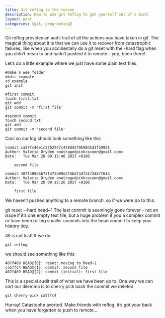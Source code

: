 ```yaml
---
title: Git reflog to the rescue
description: How to use git reflog to get yourself out of a bind.
layout: post
categories: [git, programming]
---
```

Git reflog provides an audit trail of all the actions you have taken in git. The magical thing about it is that we can use it to recover from catastrophic failures, like when you accidentally do a git reset with the -hard flag when you didn’t mean to and hadn’t pushed it to remote - yep, been there!

Let’s do a little example where we just have some plain text files.

```
#make a wee folder
mkdir example
cd example
git init

#first commit
touch first.txt
git add .
git commit -m 'first file'

#second commit
touch second.txt
git add .
git commit -m 'second file'
```
Cool so our log should look something like this

```
commit ca57fc46e1c57b2947c458d42f9b98d5d3fb9921
Author: Valerie Dryden <outragedpinkracoon@gmail.com>
Date:   Tue Mar 28 09:15:40 2017 +0100

    second file

commit 407f489e5b73f473b89e2f4bd73df3172d47f61a
Author: Valerie Dryden <outragedpinkracoon@gmail.com>
Date:   Tue Mar 28 09:15:26 2017 +0100

    first file
```
We haven’t pushed anything to a remote branch, so if we were do to this:

git reset --hard head~1
The last commit is seemingly gone forever - not an issue if it’s one empty text file, but a huge problem if you a complex commit or have been rolling smaller commits into the head commit to keep your history tidy.

All is not lost! If we do:

```
git reflog
```
we should see something like this:

```
407f489 HEAD@{0}: reset: moving to head~1
ca57fc4 HEAD@{1}: commit: second file
407f489 HEAD@{2}: commit (initial): first file
```
This is a special audit trail of what we have been up to. One way we can sort our dilemma is to cherry pick back the commit we deleted:

```
git cherry-pick ca57fc4
```
Hurray! Catastophe averted. Make friends with reflog, it’s got your back when you have forgetten to push to remote…
